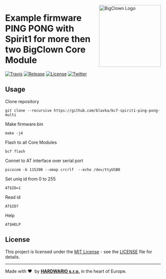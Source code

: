 <a href="https://www.bigclown.com/"><img src="https://bigclown.sirv.com/logo.png" width="200" alt="BigClown Logo" align="right"></a>

# Example firmware PING PONG with Spirit1 for more then two BigClown Core Module

[![Travis](https://img.shields.io/travis/blavka/bcf-spirit1-ping-pong-multi/master.svg)](https://travis-ci.org/blavka/bcf-spirit1-ping-pong-multi)
[![Release](https://img.shields.io/github/release/blavka/bcf-spirit1-ping-pong-multi.svg)](https://github.com/blavka/bcf-spirit1-ping-pong-multi/releases)
[![License](https://img.shields.io/github/license/blavka/bcf-spirit1-ping-pong-multi.svg)](https://github.com/blavka/bcf-spirit1-ping-pong-multi/blob/master/LICENSE)
[![Twitter](https://img.shields.io/twitter/follow/blavka.svg?style=social&label=Follow)](https://twitter.com/blavka)


## Usage

Clone repository

    git clone --recursive https://github.com/blavka/bcf-spirit1-ping-pong-multi

Make firmware.bin

    make -j4

Flash to all Core Modules

    bcf flash

Connet to AT interface over serial port

    picocom -b 115200 --omap crcrlf  --echo /dev/ttyUSB0

Set uniq id from 0 to 255

    AT$ID=1

Read id

    AT$ID?

Help

    AT$HELP


## License

This project is licensed under the [MIT License](https://opensource.org/licenses/MIT/) - see the [LICENSE](LICENSE) file for details.

---

Made with &#x2764;&nbsp; by [**HARDWARIO s.r.o.**](https://www.hardwario.com/) in the heart of Europe.
